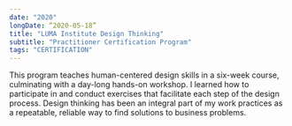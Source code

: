 ```yaml
---
date: "2020"
longDate: “2020-05-18”
title: "LUMA Institute Design Thinking"
subtitle: "Practitioner Certification Program"
tags: "CERTIFICATION"
---
```


This program teaches human-centered design skills in a six-week course, culminating with a day-long hands-on workshop. I learned how to participate in and conduct exercises that facilitate each step of the design process. Design thinking has been an integral part of my work practices as a repeatable, reliable way to find solutions to business problems.

